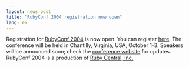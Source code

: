 ```yaml
---
layout: news_post
title: "RubyConf 2004 registration now open"
lang: en
---
```


Registration for [RubyConf 2004][1] is now open. You can register
[here][2]. The conference will be held in Chantilly, Virginia, USA,
October 1-3. Speakers will be announced soon; check the [conference
website][1] for updates. RubyConf 2004 is a production of [Ruby Central,
Inc.][3]



[1]: http://www.rubycentral.org/conference 
[2]: http://www.rubycentral.org/conference/register.html 
[3]: http://www.rubycentral.org 
